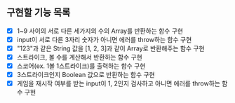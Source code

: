 ## 구현할 기능 목록

- [x] 1~9 사이의 서로 다른 세가지의 수의 Array를 반환하는 함수 구현
- [x] input이 서로 다른 3자리 숫자가 아니면 에러를 throw하는 함수 구현
- [x] "123"과 같은 String 값을 [1, 2, 3]과 같이 Array로 반환해주는 함수 구현
- [x] 스트라이크, 볼 수를 계산해서 반환하는 함수 구현
- [x] 스코어(ex. 1볼 1스트라이크)를 출력하는 함수 구현
- [x] 3스트라이크인지 Boolean 값으로 반환하는 함수 구현
- [x] 게임을 재시작 여부를 받는 input이 1, 2인지 검사하고 아니면 에러를 throw하는 함수 구현
